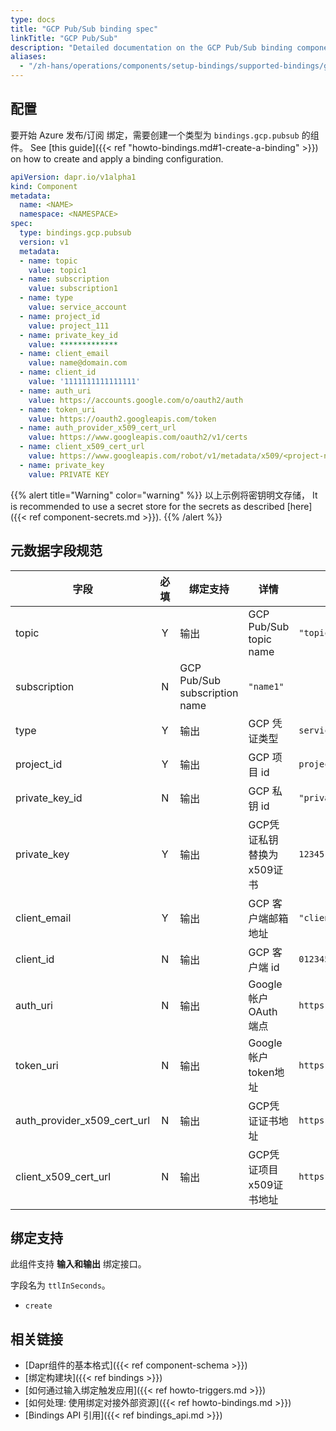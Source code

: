 ```yaml
---
type: docs
title: "GCP Pub/Sub binding spec"
linkTitle: "GCP Pub/Sub"
description: "Detailed documentation on the GCP Pub/Sub binding component"
aliases:
  - "/zh-hans/operations/components/setup-bindings/supported-bindings/gcppubsub/"
---
```


## 配置

要开始 Azure 发布/订阅 绑定，需要创建一个类型为 `bindings.gcp.pubsub` 的组件。 See [this guide]({{< ref "howto-bindings.md#1-create-a-binding" >}}) on how to create and apply a binding configuration.


```yaml
apiVersion: dapr.io/v1alpha1
kind: Component
metadata:
  name: <NAME>
  namespace: <NAMESPACE>
spec:
  type: bindings.gcp.pubsub
  version: v1
  metadata:
  - name: topic
    value: topic1
  - name: subscription
    value: subscription1
  - name: type
    value: service_account
  - name: project_id
    value: project_111
  - name: private_key_id
    value: *************
  - name: client_email
    value: name@domain.com
  - name: client_id
    value: '1111111111111111'
  - name: auth_uri
    value: https://accounts.google.com/o/oauth2/auth
  - name: token_uri
    value: https://oauth2.googleapis.com/token
  - name: auth_provider_x509_cert_url
    value: https://www.googleapis.com/oauth2/v1/certs
  - name: client_x509_cert_url
    value: https://www.googleapis.com/robot/v1/metadata/x509/<project-name>.iam.gserviceaccount.com
  - name: private_key
    value: PRIVATE KEY
```
{{% alert title="Warning" color="warning" %}}
以上示例将密钥明文存储， It is recommended to use a secret store for the secrets as described [here]({{< ref component-secrets.md >}}).
{{% /alert %}}

## 元数据字段规范

| 字段                              | 必填 | 绑定支持                          | 详情                     | Example                                                                                          |
| ------------------------------- |:--:| ----------------------------- | ---------------------- | ------------------------------------------------------------------------------------------------ |
| topic                           | Y  | 输出                            | GCP Pub/Sub topic name | `"topic1"`                                                                                       |
| subscription                    | N  | GCP Pub/Sub subscription name | `"name1"`              |                                                                                                  |
| type                            | Y  | 输出                            | GCP 凭证类型               | `service_account`                                                                                |
| project_id                      | Y  | 输出                            | GCP 项目 id              | `project_id`                                                                                     |
| private_key_id                | N  | 输出                            | GCP 私钥 id              | `"privateKeyId"`                                                                                 |
| private_key                     | Y  | 输出                            | GCP凭证私钥 替换为x509证书      | `12345-12345`                                                                                    |
| client_email                    | Y  | 输出                            | GCP 客户端邮箱地址            | `"client@email.com"`                                                                             |
| client_id                       | N  | 输出                            | GCP 客户端 id             | `0123456789-0123456789`                                                                          |
| auth_uri                        | N  | 输出                            | Google帐户 OAuth 端点      | `https://accounts.google.com/o/oauth2/auth`                                                      |
| token_uri                       | N  | 输出                            | Google帐户token地址        | `https://oauth2.googleapis.com/token`                                                            |
| auth_provider_x509_cert_url | N  | 输出                            | GCP凭证证书地址              | `https://www.googleapis.com/oauth2/v1/certs`                                                     |
| client_x509_cert_url          | N  | 输出                            | GCP凭证项目x509证书地址        | `https://www.googleapis.com/robot/v1/metadata/x509/<PROJECT_NAME>.iam.gserviceaccount.com` |

## 绑定支持

此组件支持 **输入和输出** 绑定接口。

字段名为 `ttlInSeconds`。

- `create`

## 相关链接

- [Dapr组件的基本格式]({{< ref component-schema >}})
- [绑定构建块]({{< ref bindings >}})
- [如何通过输入绑定触发应用]({{< ref howto-triggers.md >}})
- [如何处理: 使用绑定对接外部资源]({{< ref howto-bindings.md >}})
- [Bindings API 引用]({{< ref bindings_api.md >}})
